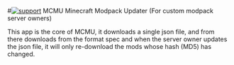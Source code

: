 
#[![support](
https://brianmacdonald.github.io/Ethonate/svg/eth-support-blue.svg)](
https://brianmacdonald.github.io/Ethonate/address#0x309c6992fecd017a56c206d94e566d7f4cedcabd) MCMU
Minecraft Modpack Updater (For custom modpack server owners)

This app is the core of MCMU, it downloads a single json file, and from there downloads from the format spec and when the server owner updates the json file, it will only re-download the mods whose hash (MD5) has changed.
